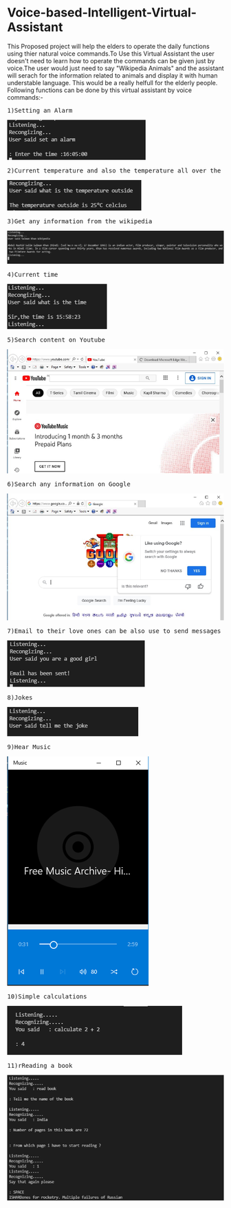 # Voice-based-Intelligent-Virtual-Assistant
This Proposed project will help the elders to operate the daily functions using thier natural voice commands.To Use this Virtual Assistant the user doesn't need to learn how to operate the commands can be given just by voice.The user would just need to say "Wikipedia Animals" and the assistant will serach for the information related to animals and display it with human understable language. This would be a really helfull for the elderly people.
Following functions can be done by this virtual assistant by voice commands:-
<pre>1)Setting an Alarm</pre>
![](Screenshots/Alarm.png)
<pre>2)Current temperature and also the temperature all over the world</pre>
![](Screenshots/Temperature.png)
<pre>3)Get any information from the wikipedia</pre>
![](Screenshots/Wikipedia.png)
<pre>4)Current time</pre>
![](Screenshots/Time.png)
<pre>5)Search content on Youtube</pre>
![](Screenshots/Youtube.jpg)
<pre>6)Search any information on Google</pre>
![](Screenshots/Google.jpg)
<pre>7)Email to their love ones can be also use to send messages</pre>
![](Screenshots/Email.png)
<pre>8)Jokes</pre>
![](Screenshots/Jokes.png)
<pre>9)Hear Music</pre>
![](Screenshots/Music.png)
<pre>10)Simple calculations</pre>
![](Screenshots/Calculator.png)
<pre>11)rReading a book</pre>
![](Screenshots/Read.png)
